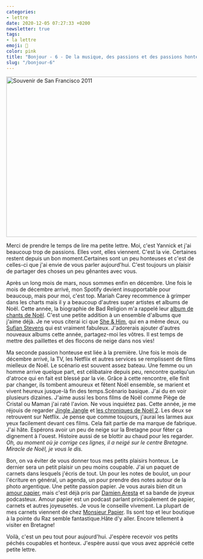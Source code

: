 ```yaml
---
categories:
- lettre
date: 2020-12-05 07:27:33 +0200
newsletter: true
tags:
- la lettre
emoji: 💌
color: pink
title: "Bonjour - 6 - De la musique, des passions et des passions honteuses"
slug: "/bonjour-6"
---
```


<img alt="Souvenir de San Francisco 2011" class="tl-email-image" data-id="3944474" height="424" src="https://gallery.tinyletterapp.com/a0d8b178d0758f62b0c01a8cd9fc5d00a4997449/images/68be0b89-b2fe-44e2-b36e-9855119c3eb5.webp" width="640"/>

Merci de prendre le temps de lire ma petite lettre. Moi, c'est Yannick et j'ai beaucoup trop de passions. Elles vont, elles viennent. C'est la vie. Certaines restent depuis un bon moment.Certaines sont un peu honteuses et c'est de celles-ci que j'ai envie de vous parler aujourd'hui. C'est toujours un plaisir de partager des choses un peu gênantes avec vous.

Après un long mois de mars, nous sommes enfin en décembre. Une fois le mois de décembre arrivé, mon Spotify devient insupportable pour beaucoup, mais pour moi, c'est top. Mariah Carey recommence à grimper dans les charts mais il y a beaucoup d'autres super artistes et albums de Noël. Cette année, la biographie de Bad Religion m'a rappelé leur <a href="https://link.tospotify.com/eBZYwIdYRbb">album de chants de Noël</a>. C'est une petite addition à un ensemble d'albums que j'aime déjà. Je ne vous citerai ici que <a href="https://link.tospotify.com/tIVKRRhYRbb">She &amp; Him</a>, qui en a même deux, ou <a href="https://link.tospotify.com/7tDpnYmYRbb">Sufjan Stevens</a> qui est vraiment fabuleux. J'adorerais ajouter d'autres nouveaux albums cette année, partagez-moi les vôtres. Il est temps de mettre des paillettes et des flocons de neige dans nos vies!

Ma seconde passion honteuse est liée à la première. Une fois le mois de décembre arrivé, la TV, les Netflix et autres services se remplissent de films mielleux de Noël. Le scénario est souvent assez bateau. Une femme ou un homme arrive quelque part, est célibataire depuis peu, rencontre quelqu'un d'atroce qui en fait est blessé par la vie. Grâce à cette rencontre, elle finit par changer, ils tombent amoureux et fêtent Noël ensemble, se marient et vivent heureux jusque-là fin des temps.Scénario basique. J'ai du en voir plusieurs dizaines. J'aime aussi les bons films de Noël comme Piège de Cristal ou Maman j'ai raté l'avion. Ne vous inquiétez pas. Cette année, je me réjouis de regarder <a href="https://youtu.be/aYPUYVgwLWY">Jingle Jangle</a> et <a href="https://youtu.be/HVzBwSOcBaI">les chroniques de Noël 2</a>. Les deux se retrouvent sur Netflix. Je pense que comme toujours, j'aurai les larmes aux yeux facilement devant ces films. Cela fait partie de ma marque de fabrique. J'ai hâte. Espérons avoir un peu de neige sur la Bretagne pour fêter ça dignement à l'ouest. Histoire aussi de se blottir au chaud pour les regarder. <em>Oh, au moment où je corrige ces lignes, il a neigé sur le centre Bretagne. Miracle de Noël, je vous le dis.</em>

Bon, on va éviter de vous donner tous mes petits plaisirs honteux. Le dernier sera un petit plaisir un peu moins coupable. J'ai un paquet de carnets dans lesquels j'écris de tout. Un pour les notes de boulot, un pour l'écriture en général, un agenda, un pour prendre des notes autour de la photo argentique. Une petite passion papier. Je vous aurais bien dit un <a href="https://lnk.to/amourpapier">amour papier</a>, mais c'est déjà pris par <a href="https://damien.cool">Damien Aresta</a> et sa bande de joyeux podcasteux. Amour papier est un podcast parlant principalement de papier, carnets et autres joyeusetés. Je vous le conseille vivement. La plupart de mes carnets viennent de chez <a href="https://monsieurpapier.fr">Monsieur Papier</a>. Ils sont top et leur boutique à la pointe du Raz semble fantastique.Hâte d'y aller. Encore tellement à visiter en Bretagne!

Voilà, c'est un peu tout pour aujourd'hui. J'espère recevoir vos petits péchés coupables et honteux. J'espère aussi que vous avez apprécié cette petite lettre.
